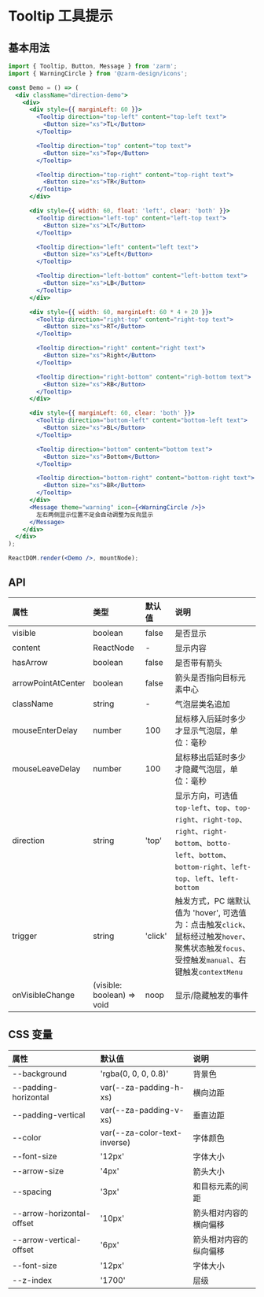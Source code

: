 # Tooltip 工具提示

## 基本用法

```jsx
import { Tooltip, Button, Message } from 'zarm';
import { WarningCircle } from '@zarm-design/icons';

const Demo = () => (
  <div className="direction-demo">
    <div>
      <div style={{ marginLeft: 60 }}>
        <Tooltip direction="top-left" content="top-left text">
          <Button size="xs">TL</Button>
        </Tooltip>

        <Tooltip direction="top" content="top text">
          <Button size="xs">Top</Button>
        </Tooltip>

        <Tooltip direction="top-right" content="top-right text">
          <Button size="xs">TR</Button>
        </Tooltip>
      </div>

      <div style={{ width: 60, float: 'left', clear: 'both' }}>
        <Tooltip direction="left-top" content="left-top text">
          <Button size="xs">LT</Button>
        </Tooltip>

        <Tooltip direction="left" content="left text">
          <Button size="xs">Left</Button>
        </Tooltip>

        <Tooltip direction="left-bottom" content="left-bottom text">
          <Button size="xs">LB</Button>
        </Tooltip>
      </div>

      <div style={{ width: 60, marginLeft: 60 * 4 + 20 }}>
        <Tooltip direction="right-top" content="right-top text">
          <Button size="xs">RT</Button>
        </Tooltip>

        <Tooltip direction="right" content="right text">
          <Button size="xs">Right</Button>
        </Tooltip>

        <Tooltip direction="right-bottom" content="righ-bottom text">
          <Button size="xs">RB</Button>
        </Tooltip>
      </div>

      <div style={{ marginLeft: 60, clear: 'both' }}>
        <Tooltip direction="bottom-left" content="bottom-left text">
          <Button size="xs">BL</Button>
        </Tooltip>

        <Tooltip direction="bottom" content="bottom text">
          <Button size="xs">Bottom</Button>
        </Tooltip>

        <Tooltip direction="bottom-right" content="bottom-right text">
          <Button size="xs">BR</Button>
        </Tooltip>
      </div>
      <Message theme="warning" icon={<WarningCircle />}>
        左右两侧显示位置不足会自动调整为反向显示
      </Message>
    </div>
  </div>
);

ReactDOM.render(<Demo />, mountNode);
```

## API

| 属性               | 类型                       | 默认值  | 说明                                                                                                                                                             |
| :----------------- | :------------------------- | :------ | :--------------------------------------------------------------------------------------------------------------------------------------------------------------- |
| visible            | boolean                    | false   | 是否显示                                                                                                                                                         |
| content            | ReactNode                  | -       | 显示内容                                                                                                                                                         |
| hasArrow           | boolean                    | false   | 是否带有箭头                                                                                                                                                     |
| arrowPointAtCenter | boolean                    | false   | 箭头是否指向目标元素中心                                                                                                                                         |
| className          | string                     | -       | 气泡层类名追加                                                                                                                                                   |
| mouseEnterDelay    | number                     | 100     | 鼠标移入后延时多少才显示气泡层，单位：毫秒                                                                                                                       |
| mouseLeaveDelay    | number                     | 100     | 鼠标移出后延时多少才隐藏气泡层，单位：毫秒                                                                                                                       |
| direction          | string                     | 'top'   | 显示方向，可选值 `top-left`、`top`、`top-right`、`right-top`、`right`、`right-bottom`、`botto-left`、`bottom`、`bottom-right`、`left-top`、`left`、`left-bottom` |
| trigger            | string                     | 'click' | 触发方式，PC 端默认值为 'hover', 可选值为：点击触发`click`、鼠标经过触发`hover`、聚焦状态触发`focus`、受控触发`manual`、右键触发`contextMenu`                    |
| onVisibleChange    | (visible: boolean) => void | noop    | 显示/隐藏触发的事件                                                                                                                                              |

## CSS 变量

| 属性                      | 默认值                       | 说明                   |
| :------------------------ | :--------------------------- | :--------------------- |
| --background              | 'rgba(0, 0, 0, 0.8)'         | 背景色                 |
| --padding-horizontal      | var(--za-padding-h-xs)       | 横向边距               |
| --padding-vertical        | var(--za-padding-v-xs)       | 垂直边距               |
| --color                   | var(--za-color-text-inverse) | 字体颜色               |
| --font-size               | '12px'                       | 字体大小               |
| --arrow-size              | '4px'                        | 箭头大小               |
| --spacing                 | '3px'                        | 和目标元素的间距       |
| --arrow-horizontal-offset | '10px'                       | 箭头相对内容的横向偏移 |
| --arrow-vertical-offset   | '6px'                        | 箭头相对内容的纵向偏移 |
| --font-size               | '12px'                       | 字体大小               |
| --z-index                 | '1700'                       | 层级                   |
